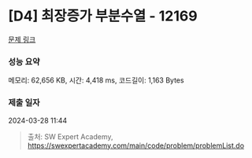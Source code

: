 # [D4] 최장증가 부분수열 - 12169 

[문제 링크](https://swexpertacademy.com/main/code/problem/problemDetail.do?contestProbId=AXpNGlEangMDFAV2) 

### 성능 요약

메모리: 62,656 KB, 시간: 4,418 ms, 코드길이: 1,163 Bytes

### 제출 일자

2024-03-28 11:44



> 출처: SW Expert Academy, https://swexpertacademy.com/main/code/problem/problemList.do
